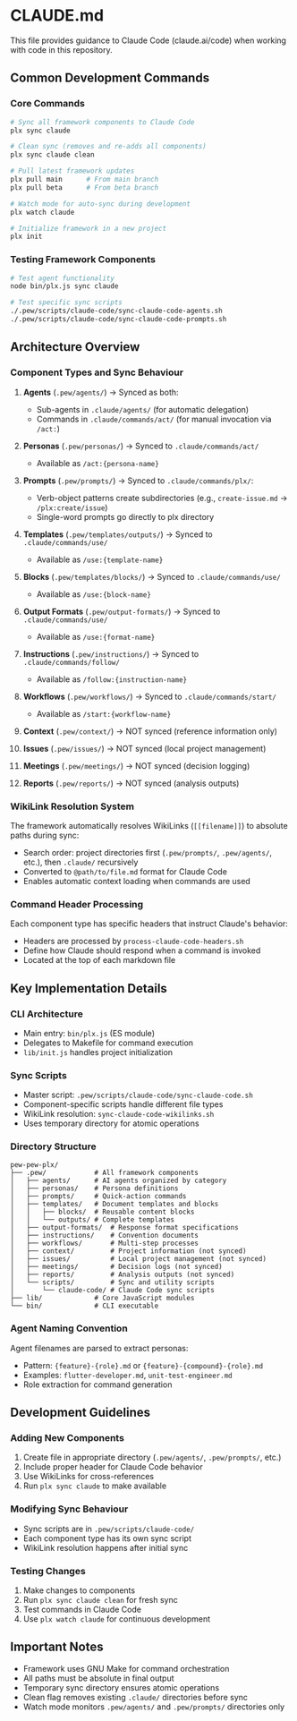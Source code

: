 # CLAUDE.md

This file provides guidance to Claude Code (claude.ai/code) when working with code in this repository.

## Common Development Commands

### Core Commands
```bash
# Sync all framework components to Claude Code
plx sync claude

# Clean sync (removes and re-adds all components)
plx sync claude clean

# Pull latest framework updates
plx pull main      # From main branch
plx pull beta      # From beta branch

# Watch mode for auto-sync during development
plx watch claude

# Initialize framework in a new project
plx init
```

### Testing Framework Components
```bash
# Test agent functionality
node bin/plx.js sync claude

# Test specific sync scripts
./.pew/scripts/claude-code/sync-claude-code-agents.sh
./.pew/scripts/claude-code/sync-claude-code-prompts.sh
```

## Architecture Overview

### Component Types and Sync Behaviour

1. **Agents** (`.pew/agents/`) → Synced as both:
   - Sub-agents in `.claude/agents/` (for automatic delegation)
   - Commands in `.claude/commands/act/` (for manual invocation via `/act:`)

2. **Personas** (`.pew/personas/`) → Synced to `.claude/commands/act/`
   - Available as `/act:{persona-name}`

3. **Prompts** (`.pew/prompts/`) → Synced to `.claude/commands/plx/`:
   - Verb-object patterns create subdirectories (e.g., `create-issue.md` → `/plx:create/issue`)
   - Single-word prompts go directly to plx directory

4. **Templates** (`.pew/templates/outputs/`) → Synced to `.claude/commands/use/`
   - Available as `/use:{template-name}`

5. **Blocks** (`.pew/templates/blocks/`) → Synced to `.claude/commands/use/`
   - Available as `/use:{block-name}`

6. **Output Formats** (`.pew/output-formats/`) → Synced to `.claude/commands/use/`
   - Available as `/use:{format-name}`

7. **Instructions** (`.pew/instructions/`) → Synced to `.claude/commands/follow/`
   - Available as `/follow:{instruction-name}`

8. **Workflows** (`.pew/workflows/`) → Synced to `.claude/commands/start/`
   - Available as `/start:{workflow-name}`

9. **Context** (`.pew/context/`) → NOT synced (reference information only)

10. **Issues** (`.pew/issues/`) → NOT synced (local project management)

11. **Meetings** (`.pew/meetings/`) → NOT synced (decision logging)

12. **Reports** (`.pew/reports/`) → NOT synced (analysis outputs)

### WikiLink Resolution System

The framework automatically resolves WikiLinks (`[[filename]]`) to absolute paths during sync:
- Search order: project directories first (`.pew/prompts/`, `.pew/agents/`, etc.), then `.claude/` recursively
- Converted to `@path/to/file.md` format for Claude Code
- Enables automatic context loading when commands are used

### Command Header Processing

Each component type has specific headers that instruct Claude's behavior:
- Headers are processed by `process-claude-code-headers.sh`
- Define how Claude should respond when a command is invoked
- Located at the top of each markdown file

## Key Implementation Details

### CLI Architecture
- Main entry: `bin/plx.js` (ES module)
- Delegates to Makefile for command execution
- `lib/init.js` handles project initialization

### Sync Scripts
- Master script: `.pew/scripts/claude-code/sync-claude-code.sh`
- Component-specific scripts handle different file types
- WikiLink resolution: `sync-claude-code-wikilinks.sh`
- Uses temporary directory for atomic operations

### Directory Structure
```
pew-pew-plx/
├── .pew/            # All framework components
│   ├── agents/      # AI agents organized by category
│   ├── personas/    # Persona definitions
│   ├── prompts/     # Quick-action commands
│   ├── templates/   # Document templates and blocks
│   │   ├── blocks/  # Reusable content blocks
│   │   └── outputs/ # Complete templates
│   ├── output-formats/  # Response format specifications
│   ├── instructions/    # Convention documents
│   ├── workflows/       # Multi-step processes
│   ├── context/         # Project information (not synced)
│   ├── issues/          # Local project management (not synced)
│   ├── meetings/        # Decision logs (not synced)
│   ├── reports/         # Analysis outputs (not synced)
│   └── scripts/         # Sync and utility scripts
│       └── claude-code/ # Claude Code sync scripts
├── lib/             # Core JavaScript modules
└── bin/             # CLI executable
```

### Agent Naming Convention
Agent filenames are parsed to extract personas:
- Pattern: `{feature}-{role}.md` or `{feature}-{compound}-{role}.md`
- Examples: `flutter-developer.md`, `unit-test-engineer.md`
- Role extraction for command generation

## Development Guidelines

### Adding New Components
1. Create file in appropriate directory (`.pew/agents/`, `.pew/prompts/`, etc.)
2. Include proper header for Claude Code behavior
3. Use WikiLinks for cross-references
4. Run `plx sync claude` to make available

### Modifying Sync Behaviour
- Sync scripts are in `.pew/scripts/claude-code/`
- Each component type has its own sync script
- WikiLink resolution happens after initial sync

### Testing Changes
1. Make changes to components
2. Run `plx sync claude clean` for fresh sync
3. Test commands in Claude Code
4. Use `plx watch claude` for continuous development

## Important Notes

- Framework uses GNU Make for command orchestration
- All paths must be absolute in final output
- Temporary sync directory ensures atomic operations
- Clean flag removes existing `.claude/` directories before sync
- Watch mode monitors `.pew/agents/` and `.pew/prompts/` directories only
